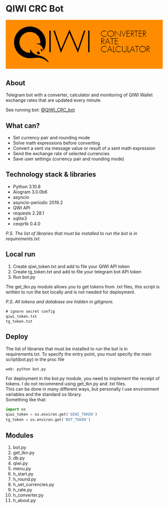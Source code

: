 # QIWI CRC Bot

![info picture](/CRC_Description_git.png)  

## About  

Telegram bot with a converter, calculator and monitoring of QIWI Wallet exchange rates that are updated every minute.

See running bot: [@QIWI_CRC_bot](https://t.me/QIWI_CRC_bot "QIWI Converter Rate Calculator")

## What can?

* Set currency pair and rounding mode
* Solve math expressions before converting
* Convert a sent via message value or result of a sent math expression
* Send the exchange rate of selected currencies
* Save user settings (currency pair and rounding mode)

## Technology stack  & libraries

* Python 3.10.8
* Aiogram 3.0.0b6
* asyncio
* asyncio-periodic 2019.2
* QWI API
* requests 2.28.1
* sqlite3
* cexprtk 0.4.0

*P.S. The list of libraries that must be installed to run the bot is in requirements.txt.*

## Local run  

1. Create qiwi_token.txt and add to file your QIWI API token  
2. Create tg_token.txt and add to file your telegram bot API token
3. Run bot.py

The get_tkn.py module allows you to get tokens from .txt files, this script is written to run the bot locally and is not needed for deployment.  
  
*P.S. All tokens and database are hidden in gitignore.*

``` gitignore
# ignore secret config
qiwi_token.txt
tg_token.txt
```

## Deploy

The list of libraries that must be installed to run the bot is in requirements.txt.
To specify the entry point, you must specify the main script(bot.py) in the proc file

``` Procfile
web: python bot.py
```

For deployment in the bot.py module, you need to implement the receipt of tokens. I do not recommend using get_tkn.py and .txt files.  
This can be done in many different ways, but personally I use environment variables and the standard os library.  
Something like that:  

``` Python  
import os
qiwi_token = os.environ.get('QIWI_TOKEN')
tg_token = os.environ.get('BOT_TOKEN')
```

## Modules  

1. bot.py  
2. get_tkn.py  
3. db.py  
4. qiwi.py  
5. menu.py  
6. h_start.py  
7. h_round.py
8. h_set_currencies.py  
9. h_rate.py
10. h_converter.py
11. h_about.py
